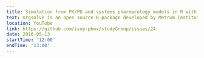 ```yaml
---
title: Simulation from PK/PD and systems pharmacology models in R with mrgsolve
text: mrgsolve is an open source R package developed by Metrum Institute
location: YouTube
link: https://github.com/isop-phmx/studyGroup/issues/24
date: 2016-05-13
startTime: '12:00'
endTime: '13:00'
---
```

